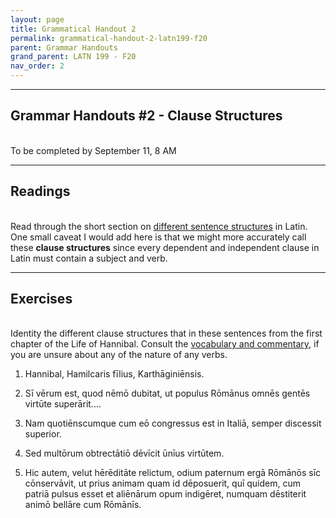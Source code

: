 ```yaml
---
layout: page
title: Grammatical Handout 2
permalink: grammatical-handout-2-latn199-f20
parent: Grammar Handouts
grand_parent: LATN 199 - F20
nav_order: 2
---
```

***

## Grammar Handouts #2 - Clause Structures
&nbsp;  
To be completed by September 11, 8 AM

***

## Readings
&nbsp;  
Read through the short section on [different sentence structures](https://lingualatina.github.io/textbook/presentation/02-verbs/sentence-structures/) in Latin. One small caveat I would add here is that we might more accurately call these **clause structures** since every dependent and independent clause in Latin must contain a subject and verb.

***

## Exercises
&nbsp;  
Identity the different clause structures that in these sentences from the first chapter of the Life of Hannibal. Consult the [vocabulary and commentary](http://dcc.dickinson.edu/nepos-hannibal/chapter-1), if you are unsure about any of the nature of any verbs.

1. Hannibal, Hamilcaris fīlius, Karthāginiēnsis.

2. Sī vērum est, quod nēmō dubitat, ut populus Rōmānus omnēs gentēs virtūte superārit....

3. Nam quotiēnscumque cum eō congressus est in Italiā, semper discessit superior.

4. Sed multōrum obtrectātiō dēvīcit ūnīus virtūtem.

5. Hic autem, velut hērēditāte relictum, odium paternum ergā Rōmānōs sīc cōnservāvit, ut prius animam quam id dēposuerit, quī quidem, cum patriā pulsus esset et aliēnārum opum indigēret, numquam dēstiterit animō bellāre cum Rōmānīs.
